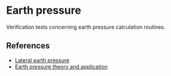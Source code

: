 # Earth pressure

Verification tests concerning earth pressure calculation routines.

## References

- [Lateral earth pressure](https://en.wikipedia.org/wiki/Lateral_earth_pressure)
- [Earth pressure theory and application](https://dot.ca.gov/-/media/dot-media/programs/engineering/documents/structureconstruction/ts/ts-chpt-4-a11y.pdf)
